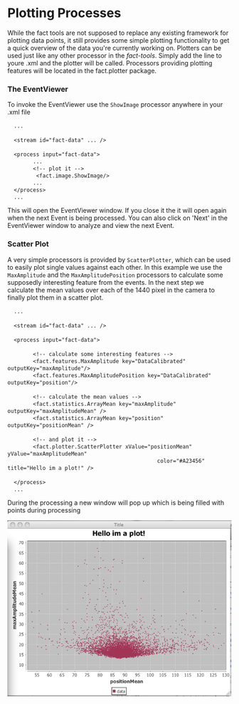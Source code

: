 Plotting Processes
=================

While the fact tools are not supposed to replace any existing framework for plotting data points, it still provides some simple 
plotting functionality to get a quick overview of the data you're currently working on. Plotters can be used just like any other 
processor in the *fact-tools*. Simply add the line to youre .xml and the plotter will be called.
Processors providing plotting features will be located in the fact.plotter package.

### The EventViewer

To invoke the EventViewer use the `ShowImage` processor anywhere in your .xml file

      ...
      
      <stream id="fact-data" ... />
      
      <process input="fact-data">
            ...
            <!-- plot it -->
             <fact.image.ShowImage/>
            ...
      </process> 
      ...

This will open the EventViewer window. If you close it the it will open again when the next Event is being processed.
You can also click on 'Next' in the EventViewer window to analyze and view the next Event.

### Scatter Plot

A very simple processors is provided by `ScatterPlotter`, which can be used
to easily plot single values against each other. In this example we use the `MaxAmplitude` and the `MaxAmplitudePosition` processors
to calculate some supposedly interesting feature from the events. In the next step we calculate the mean values over each of the 1440
pixel in the camera to finally plot them in a scatter plot.

      ...
      
      <stream id="fact-data" ... />
      
      <process input="fact-data">
         
            <!-- calculate some interesting features -->
            <fact.features.MaxAmplitude key="DataCalibrated" outputKey="maxAmplitude"/>
            <fact.features.MaxAmplitudePosition key="DataCalibrated" outputKey="position"/>

            <!-- calculate the mean values -->
            <fact.statistics.ArrayMean key="maxAmplitude" outputKey="maxAmplitudeMean" />
            <fact.statistics.ArrayMean key="position" outputKey="positionMean" />
            
            <!-- and plot it -->
            <fact.plotter.ScatterPlotter xValue="positionMean" yValue="maxAmplitudeMean" 
                                                   color="#A23456" title="Hello im a plot!" />

      </process> 
      ...

During the processing a new window will pop up which is being filled with points during processing
<div style="text-align: center;">
   <img src="images/scatterplot.png" style="width:550px;" />
</div>




